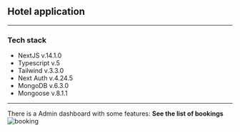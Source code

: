 
## Hotel application
---
### Tech stack
- NextJS v.14.1.0
- Typescript v.5
- Tailwind v.3.3.0
- Next Auth v.4.24.5
- MongoDB v.6.3.0
- Mongoose v.8.1.1
---
There is a Admin dashboard with some features:
**See the list of bookings** 
![booking](https://i.postimg.cc/RVkh1Y1P/image.png)
